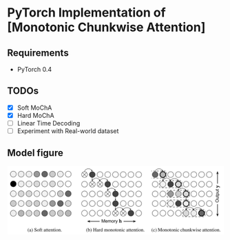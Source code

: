 # PyTorch Implementation of [Monotonic Chunkwise Attention]

## Requirements
- PyTorch 0.4

## TODOs
- [x] Soft MoChA
- [x] Hard MoChA
- [ ] Linear Time Decoding
- [ ] Experiment with Real-world dataset

## Model figure
![Model figure 1](imgs/attention_img.png)


